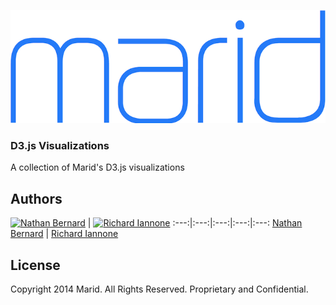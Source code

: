 ![](https://raw.githubusercontent.com/maridco/marid/master/app/assets/images/Marid_Logo_web.png?token=5732914__eyJzY29wZSI6IlJhd0Jsb2I6bWFyaWRjby9tYXJpZC9tYXN0ZXIvYXBwL2Fzc2V0cy9pbWFnZXMvTWFyaWRfTG9nb193ZWIucG5nIiwiZXhwaXJlcyI6MTQxMDc2NTE2NX0%3D--e60bac1c145d8ad8269d5f2f3b853ffed97352a8)


### D3.js Visualizations

A collection of Marid's D3.js visualizations

## Authors

[![Nathan Bernard](https://s.gravatar.com/avatar/764276fb0de2fba228d1a906efdcae45?s=117)](https://github.com/nb333) | [![Richard Iannone](https://avatars3.githubusercontent.com/u/5612024?v=2&s=117)](https://github.com/rich-iannone)
:---:|:---:|:---:|:---:|:---:
[Nathan Bernard](https://github.com/nb333) | [Richard Iannone](https://github.com/rich-iannone)

## License

Copyright 2014 Marid. All Rights Reserved. Proprietary and Confidential.
